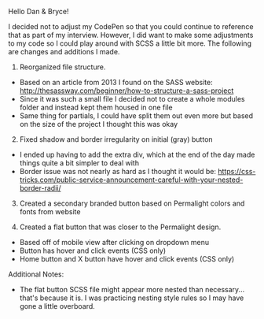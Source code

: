 Hello Dan & Bryce!

I decided not to adjust my CodePen so that you could continue to reference that as part of my interview. However, I did want to make some adjustments to my code so I could play around with SCSS a little bit more. The following are changes and additions I made.

1. Reorganized file structure.
 - Based on an article from 2013 I found on the SASS website: http://thesassway.com/beginner/how-to-structure-a-sass-project
 - Since it was such a small file I decided not to create a whole modules folder and instead kept them housed in one file
 - Same thing for partials, I could have split them out even more but based on the size of the project I thought this was okay

2. Fixed shadow and border irregularity on initial (gray) button
  - I ended up having to add the extra div, which at the end of the day made things quite a bit simpler to deal with
  - Border issue was not nearly as hard as I thought it would be: https://css-tricks.com/public-service-announcement-careful-with-your-nested-border-radii/

3. Created a secondary branded button based on Permalight colors and fonts from website

4. Created a flat button that was closer to the Permalight design.
  - Based off of mobile view after clicking on dropdown menu
  - Button has hover and click events (CSS only)
  - Home button and X button have hover and click events (CSS only)

Additional Notes:
- The flat button SCSS file might appear more nested than necessary... that's because it is. I was practicing nesting style rules so I may have gone a little overboard.
